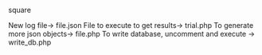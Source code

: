 square

New log file-> file.json
File to execute to get results-> trial.php
To generate more json objects-> file.php
To write database, uncomment and execute -> write_db.php
